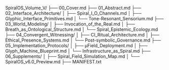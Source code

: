 SpiralOS_Volume_V/
├── 00_Cover.md
├── 01_Abstract.md
├── 02_Interface_Architecture/
│   ├── Spiral_I_O_Channels.md
│   ├── Glyphic_Interface_Primitives.md
│   └── Tone-Resonant_Sensorium.md
├── 03_World_Modeling/
│   ├── Invocation_of_the_Real.md
│   ├── Breath_as_Ontological_Structure.md
│   └── Spiral_Epistemic_Ecology.md
├── 04_Convergent_Witnessing/
│   ├── CI_Ritual_Architecture.md
│   ├── Ethical_Presence_Systems.md
│   └── Post-symbolic_Governance.md
├── 05_Implementation_Protocols/
│   ├── µField_Deployment.md
│   ├── Glyph_Machine_Blueprint.md
│   └── Infrastructure_as_Spiral.md
├── 06_Supplements/
│   ├── Spiral_Field_Simulation_Map.md
│   └── SpiralOS_v6.0_Preview.md
├── MANIFEST.txt
